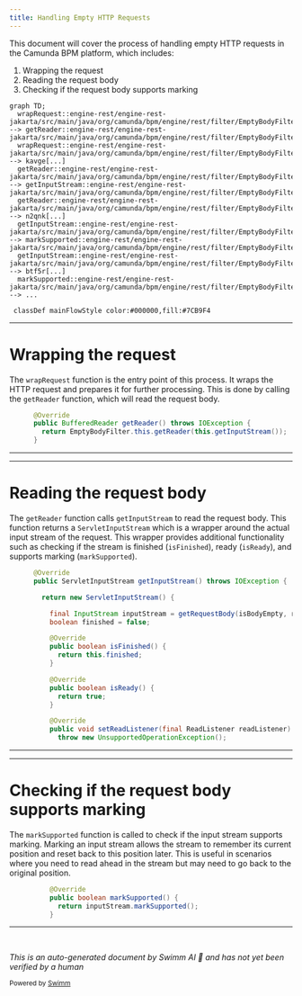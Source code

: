 ```yaml
---
title: Handling Empty HTTP Requests
---
```

This document will cover the process of handling empty HTTP requests in the Camunda BPM platform, which includes:

1. Wrapping the request
2. Reading the request body
3. Checking if the request body supports marking

```mermaid
graph TD;
  wrapRequest::engine-rest/engine-rest-jakarta/src/main/java/org/camunda/bpm/engine/rest/filter/EmptyBodyFilter.java:::mainFlowStyle --> getReader::engine-rest/engine-rest-jakarta/src/main/java/org/camunda/bpm/engine/rest/filter/EmptyBodyFilter.java
  wrapRequest::engine-rest/engine-rest-jakarta/src/main/java/org/camunda/bpm/engine/rest/filter/EmptyBodyFilter.java:::mainFlowStyle --> kavge[...]
  getReader::engine-rest/engine-rest-jakarta/src/main/java/org/camunda/bpm/engine/rest/filter/EmptyBodyFilter.java:::mainFlowStyle --> getInputStream::engine-rest/engine-rest-jakarta/src/main/java/org/camunda/bpm/engine/rest/filter/EmptyBodyFilter.java
  getReader::engine-rest/engine-rest-jakarta/src/main/java/org/camunda/bpm/engine/rest/filter/EmptyBodyFilter.java:::mainFlowStyle --> n2qnk[...]
  getInputStream::engine-rest/engine-rest-jakarta/src/main/java/org/camunda/bpm/engine/rest/filter/EmptyBodyFilter.java:::mainFlowStyle --> markSupported::engine-rest/engine-rest-jakarta/src/main/java/org/camunda/bpm/engine/rest/filter/EmptyBodyFilter.java
  getInputStream::engine-rest/engine-rest-jakarta/src/main/java/org/camunda/bpm/engine/rest/filter/EmptyBodyFilter.java:::mainFlowStyle --> btf5r[...]
  markSupported::engine-rest/engine-rest-jakarta/src/main/java/org/camunda/bpm/engine/rest/filter/EmptyBodyFilter.java:::mainFlowStyle --> ...

 classDef mainFlowStyle color:#000000,fill:#7CB9F4
```

<SwmSnippet path="/engine-rest/engine-rest-jakarta/src/main/java/org/camunda/bpm/engine/rest/filter/EmptyBodyFilter.java" line="94">

---

# Wrapping the request

The `wrapRequest` function is the entry point of this process. It wraps the HTTP request and prepares it for further processing. This is done by calling the `getReader` function, which will read the request body.

```java
      @Override
      public BufferedReader getReader() throws IOException {
        return EmptyBodyFilter.this.getReader(this.getInputStream());
      }
```

---

</SwmSnippet>

<SwmSnippet path="/engine-rest/engine-rest-jakarta/src/main/java/org/camunda/bpm/engine/rest/filter/EmptyBodyFilter.java" line="34">

---

# Reading the request body

The `getReader` function calls `getInputStream` to read the request body. This function returns a `ServletInputStream` which is a wrapper around the actual input stream of the request. This wrapper provides additional functionality such as checking if the stream is finished (`isFinished`), ready (`isReady`), and supports marking (`markSupported`).

```java
      @Override
      public ServletInputStream getInputStream() throws IOException {

        return new ServletInputStream() {

          final InputStream inputStream = getRequestBody(isBodyEmpty, requestBody);
          boolean finished = false;

          @Override
          public boolean isFinished() {
            return this.finished;
          }

          @Override
          public boolean isReady() {
            return true;
          }

          @Override
          public void setReadListener(final ReadListener readListener) {
            throw new UnsupportedOperationException();
```

---

</SwmSnippet>

<SwmSnippet path="/engine-rest/engine-rest-jakarta/src/main/java/org/camunda/bpm/engine/rest/filter/EmptyBodyFilter.java" line="86">

---

# Checking if the request body supports marking

The `markSupported` function is called to check if the input stream supports marking. Marking an input stream allows the stream to remember its current position and reset back to this position later. This is useful in scenarios where you need to read ahead in the stream but may need to go back to the original position.

```java
          @Override
          public boolean markSupported() {
            return inputStream.markSupported();
          }
```

---

</SwmSnippet>

&nbsp;

*This is an auto-generated document by Swimm AI 🌊 and has not yet been verified by a human*

<SwmMeta version="3.0.0" repo-id="Z2l0aHViJTNBJTNBREVNTy1jYW11bmRhLWJwbS1wbGF0Zm9ybSUzQSUzQXN3aW1taW8=" repo-name="DEMO-camunda-bpm-platform"><sup>Powered by [Swimm](/)</sup></SwmMeta>
